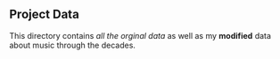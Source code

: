 ## Project Data

This directory contains *all the orginal data* as well as my **modified** data about music through the decades.
